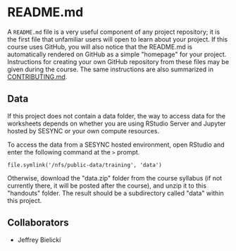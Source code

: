 # README.md

A `README.md` file is a very useful component of any project
repository; it is the first file that unfamiliar users will open to
learn about your project. If this course uses GitHub, you will also
notice that the README.md is automatically rendered on GitHub as a
simple "homepage" for your project. Instructions for creating your own
GitHub repository from these files may be given during the course. The
same instructions are also summarized in [CONTRIBUTING.md].

## Data

If this project does not contain a data folder, the way to access data
for the worksheets depends on whether you are using RStudio Server and
Jupyter hosted by SESYNC or your own compute resources.

To access the data from a SESYNC hosted environment, open RStudio and
enter the following command at the `>` prompt.

```
file.symlink('/nfs/public-data/training', 'data')
```

Otherwise, download the "data.zip" folder from the course syllabus (if
not currently there, it will be posted after the course), and unzip it
to this "handouts" folder. The result should be a subdirectory called
"data" within this project.

[CONTRIBUTING.md]: CONTRIBUTING.md

## Collaborators

- Jeffrey Bielicki